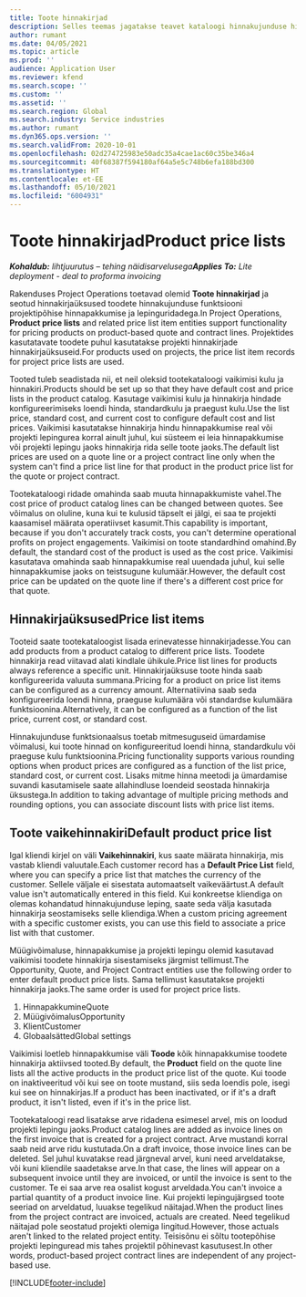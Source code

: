 ```yaml
---
title: Toote hinnakirjad
description: Selles teemas jagatakse teavet kataloogi hinnakujunduse hinnakirjade kohta, mida kasutatakse projekti hinnapakkumiste ja lepingute jaoks.
author: rumant
ms.date: 04/05/2021
ms.topic: article
ms.prod: ''
audience: Application User
ms.reviewer: kfend
ms.search.scope: ''
ms.custom: ''
ms.assetid: ''
ms.search.region: Global
ms.search.industry: Service industries
ms.author: rumant
ms.dyn365.ops.version: ''
ms.search.validFrom: 2020-10-01
ms.openlocfilehash: 02d274725983e50adc35a4cae1ac60c35be346a4
ms.sourcegitcommit: 40f68387f594180af64a5e5c748b6efa188bd300
ms.translationtype: HT
ms.contentlocale: et-EE
ms.lasthandoff: 05/10/2021
ms.locfileid: "6004931"
---
```

# <a name="product-price-lists"></a><span data-ttu-id="9af7a-103">Toote hinnakirjad</span><span class="sxs-lookup"><span data-stu-id="9af7a-103">Product price lists</span></span>

<span data-ttu-id="9af7a-104">_**Kohaldub:** lihtjuurutus – tehing näidisarvelusega_</span><span class="sxs-lookup"><span data-stu-id="9af7a-104">_**Applies To:** Lite deployment - deal to proforma invoicing_</span></span>

 <span data-ttu-id="9af7a-105">Rakenduses Project Operations toetavad olemid **Toote hinnakirjad** ja seotud hinnakirjaüksused toodete hinnakujunduse funktsiooni projektipõhise hinnapakkumise ja lepinguridadega.</span><span class="sxs-lookup"><span data-stu-id="9af7a-105">In Project Operations, **Product price lists** and related price list item entities support functionality for pricing products on product-based quote and contract lines.</span></span> <span data-ttu-id="9af7a-106">Projektides kasutatavate toodete puhul kasutatakse projekti hinnakirjade hinnakirjaüksuseid.</span><span class="sxs-lookup"><span data-stu-id="9af7a-106">For products used on projects, the price list item records for project price lists are used.</span></span> 

<span data-ttu-id="9af7a-107">Tooted tuleb seadistada nii, et neil oleksid tootekataloogi vaikimisi kulu ja hinnakiri.</span><span class="sxs-lookup"><span data-stu-id="9af7a-107">Products should be set up so that they have default cost and price lists in the product catalog.</span></span> <span data-ttu-id="9af7a-108">Kasutage vaikimisi kulu ja hinnakirja hindade konfigureerimiseks loendi hinda, standardkulu ja praegust kulu.</span><span class="sxs-lookup"><span data-stu-id="9af7a-108">Use the list price, standard cost, and current cost to configure default cost and list prices.</span></span> <span data-ttu-id="9af7a-109">Vaikimisi kasutatakse hinnakirja hindu hinnapakkumise real või projekti lepingurea korral ainult juhul, kui süsteem ei leia hinnapakkumise või projekti lepingu jaoks hinnakirja rida selle toote jaoks.</span><span class="sxs-lookup"><span data-stu-id="9af7a-109">The default list prices are used on a quote line or a project contract line only when the system can't find a price list line for that product in the product price list for the quote or project contract.</span></span>

<span data-ttu-id="9af7a-110">Tootekataloogi ridade omahinda saab muuta hinnapakkumiste vahel.</span><span class="sxs-lookup"><span data-stu-id="9af7a-110">The cost price of product catalog lines can be changed between quotes.</span></span> <span data-ttu-id="9af7a-111">See võimalus on oluline, kuna kui te kulusid täpselt ei jälgi, ei saa te projekti kaasamisel määrata operatiivset kasumit.</span><span class="sxs-lookup"><span data-stu-id="9af7a-111">This capability is important, because if you don't accurately track costs, you can't determine operational profits on project engagements.</span></span> <span data-ttu-id="9af7a-112">Vaikimisi on toote standardhind omahind.</span><span class="sxs-lookup"><span data-stu-id="9af7a-112">By default, the standard cost of the product is used as the cost price.</span></span> <span data-ttu-id="9af7a-113">Vaikimisi kasutatava omahinda saab hinnapakkumise real uuendada juhul, kui selle hinnapakkumise jaoks on teistsugune kulumäär.</span><span class="sxs-lookup"><span data-stu-id="9af7a-113">However, the default cost price can be updated on the quote line if there's a different cost price for that quote.</span></span>

## <a name="price-list-items"></a><span data-ttu-id="9af7a-114">Hinnakirjaüksused</span><span class="sxs-lookup"><span data-stu-id="9af7a-114">Price list items</span></span>

<span data-ttu-id="9af7a-115">Tooteid saate tootekataloogist lisada erinevatesse hinnakirjadesse.</span><span class="sxs-lookup"><span data-stu-id="9af7a-115">You can add products from a product catalog to different price lists.</span></span> <span data-ttu-id="9af7a-116">Toodete hinnakirja read viitavad alati kindlale ühikule.</span><span class="sxs-lookup"><span data-stu-id="9af7a-116">Price list lines for products always reference a specific unit.</span></span> <span data-ttu-id="9af7a-117">Hinnakirjaüksuse toote hinda saab konfigureerida valuuta summana.</span><span class="sxs-lookup"><span data-stu-id="9af7a-117">Pricing for a product on price list items can be configured as a currency amount.</span></span> <span data-ttu-id="9af7a-118">Alternatiivina saab seda konfigureerida loendi hinna, praeguse kulumäära või standardse kulumäära funktsioonina.</span><span class="sxs-lookup"><span data-stu-id="9af7a-118">Alternatively, it can be configured as a function of the list price, current cost, or standard cost.</span></span>

<span data-ttu-id="9af7a-119">Hinnakujunduse funktsionaalsus toetab mitmesuguseid ümardamise võimalusi, kui toote hinnad on konfigureeritud loendi hinna, standardkulu või praeguse kulu funktsioonina.</span><span class="sxs-lookup"><span data-stu-id="9af7a-119">Pricing functionality supports various rounding options when product prices are configured as a function of the list price, standard cost, or current cost.</span></span> <span data-ttu-id="9af7a-120">Lisaks mitme hinna meetodi ja ümardamise suvandi kasutamisele saate allahindluse loendeid seostada hinnakirja üksustega.</span><span class="sxs-lookup"><span data-stu-id="9af7a-120">In addition to taking advantage of multiple pricing methods and rounding options, you can associate discount lists with price list items.</span></span> 

 
## <a name="default-product-price-list"></a><span data-ttu-id="9af7a-121">Toote vaikehinnakiri</span><span class="sxs-lookup"><span data-stu-id="9af7a-121">Default product price list</span></span>
<span data-ttu-id="9af7a-122">Igal kliendi kirjel on väli **Vaikehinnakiri**, kus saate määrata hinnakirja, mis vastab kliendi valuutale.</span><span class="sxs-lookup"><span data-stu-id="9af7a-122">Each customer record has a **Default Price List** field, where you can specify a price list that matches the currency of the customer.</span></span> <span data-ttu-id="9af7a-123">Sellele väljale ei sisestata automaatselt vaikeväärtust.</span><span class="sxs-lookup"><span data-stu-id="9af7a-123">A default value isn't automatically entered in this field.</span></span> <span data-ttu-id="9af7a-124">Kui konkreetse kliendiga on olemas kohandatud hinnakujunduse leping, saate seda välja kasutada hinnakirja seostamiseks selle kliendiga.</span><span class="sxs-lookup"><span data-stu-id="9af7a-124">When a custom pricing agreement with a specific customer exists, you can use this field to associate a price list with that customer.</span></span>

<span data-ttu-id="9af7a-125">Müügivõimaluse, hinnapakkumise ja projekti lepingu olemid kasutavad vaikimisi toodete hinnakirja sisestamiseks järgmist tellimust.</span><span class="sxs-lookup"><span data-stu-id="9af7a-125">The Opportunity, Quote, and Project Contract entities use the following order to enter default product price lists.</span></span> <span data-ttu-id="9af7a-126">Sama tellimust kasutatakse projekti hinnakirja jaoks.</span><span class="sxs-lookup"><span data-stu-id="9af7a-126">The same order is used for project price lists.</span></span>

1.  <span data-ttu-id="9af7a-127">Hinnapakkumine</span><span class="sxs-lookup"><span data-stu-id="9af7a-127">Quote</span></span>
2.  <span data-ttu-id="9af7a-128">Müügivõimalus</span><span class="sxs-lookup"><span data-stu-id="9af7a-128">Opportunity</span></span>
3.  <span data-ttu-id="9af7a-129">Klient</span><span class="sxs-lookup"><span data-stu-id="9af7a-129">Customer</span></span>
4.  <span data-ttu-id="9af7a-130">Globaalsätted</span><span class="sxs-lookup"><span data-stu-id="9af7a-130">Global settings</span></span> 

<span data-ttu-id="9af7a-131">Vaikimisi loetleb hinnapakkumise väli **Toode** kõik hinnapakkumise toodete hinnakirja aktiivsed tooted.</span><span class="sxs-lookup"><span data-stu-id="9af7a-131">By default, the **Product** field on the quote line lists all the active products in the product price list of the quote.</span></span> <span data-ttu-id="9af7a-132">Kui toode on inaktiveeritud või kui see on toote mustand, siis seda loendis pole, isegi kui see on hinnakirjas.</span><span class="sxs-lookup"><span data-stu-id="9af7a-132">If a product has been inactivated, or if it's a draft product, it isn't listed, even if it's in the price list.</span></span> 

<span data-ttu-id="9af7a-133">Tootekataloogi read lisatakse arve ridadena esimesel arvel, mis on loodud projekti lepingu jaoks.</span><span class="sxs-lookup"><span data-stu-id="9af7a-133">Product catalog lines are added as invoice lines on the first invoice that is created for a project contract.</span></span> <span data-ttu-id="9af7a-134">Arve mustandi korral saab neid arve ridu kustutada.</span><span class="sxs-lookup"><span data-stu-id="9af7a-134">On a draft invoice, those invoice lines can be deleted.</span></span> <span data-ttu-id="9af7a-135">Sel juhul kuvatakse read järgneval arvel, kuni need arveldatakse, või kuni kliendile saadetakse arve.</span><span class="sxs-lookup"><span data-stu-id="9af7a-135">In that case, the lines will appear on a subsequent invoice until they are invoiced, or until the invoice is sent to the customer.</span></span> <span data-ttu-id="9af7a-136">Te ei saa arve rea osalist kogust arveldada.</span><span class="sxs-lookup"><span data-stu-id="9af7a-136">You can't invoice a partial quantity of a product invoice line.</span></span> <span data-ttu-id="9af7a-137">Kui projekti lepingujärgsed toote seeriad on arveldatud, luuakse tegelikud näitajad.</span><span class="sxs-lookup"><span data-stu-id="9af7a-137">When the product lines from the project contract are invoiced, actuals are created.</span></span> <span data-ttu-id="9af7a-138">Need tegelikud näitajad pole seostatud projekti olemiga lingitud.</span><span class="sxs-lookup"><span data-stu-id="9af7a-138">However, those actuals aren't linked to the related project entity.</span></span> <span data-ttu-id="9af7a-139">Teisisõnu ei sõltu tootepõhise projekti lepinguread mis tahes projektil põhinevast kasutusest.</span><span class="sxs-lookup"><span data-stu-id="9af7a-139">In other words, product-based project contract lines are independent of any project-based use.</span></span> 


[!INCLUDE[footer-include](../includes/footer-banner.md)]
